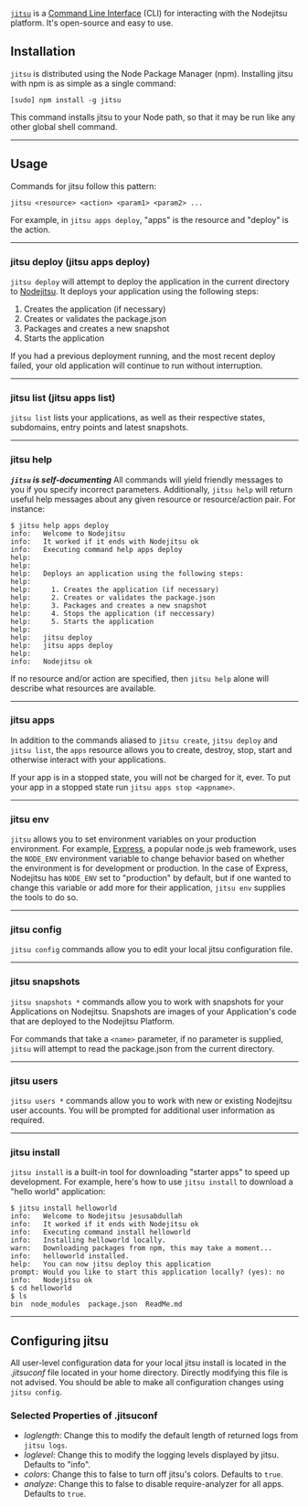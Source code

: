 [`jitsu`](http://github.com/nodejitsu/jitsu) is a [Command Line Interface](http://en.wikipedia.org/wiki/Command-line_interface) (CLI) for interacting with the Nodejitsu platform. It's open-source and easy to use.

## Installation

`jitsu` is distributed using the Node Package Manager (npm). Installing jitsu
with npm is as simple as a single command:

```
[sudo] npm install -g jitsu
```

This command installs jitsu to your Node path, so that it may be run like any
other global shell command.

---

## Usage

Commands for jitsu follow this pattern:

```
jitsu <resource> <action> <param1> <param2> ...
```

For example, in `jitsu apps deploy`, "apps" is the resource and "deploy" is the
action.

---

### jitsu deploy (jitsu apps deploy)

`jitsu deploy` will attempt to deploy the application in the current directory
to [Nodejitsu](http://nodejitsu.com). It deploys your application using the
following steps:

1. Creates the application (if necessary)
2. Creates or validates the package.json
3. Packages and creates a new snapshot
4. Starts the application

If you had a previous deployment running, and the most recent deploy failed,
your old  application will continue to run without interruption.

---

### jitsu list (jitsu apps list)

`jitsu list` lists your applications, as well as their respective states,
subdomains, entry points and latest snapshots.

---

### jitsu help <resource> <action>

**_`jitsu` is self-documenting_** All commands will yield friendly messages to
you if you specify incorrect parameters. Additionally, `jitsu help` will return
useful help messages about any given resource or resource/action pair. For
instance:

```
$ jitsu help apps deploy
info:   Welcome to Nodejitsu
info:   It worked if it ends with Nodejitsu ok
info:   Executing command help apps deploy
help:   
help:   
help:   Deploys an application using the following steps:
help:   
help:     1. Creates the application (if necessary)
help:     2. Creates or validates the package.json
help:     3. Packages and creates a new snapshot
help:     4. Stops the application (if neccessary)
help:     5. Starts the application
help:   
help:   jitsu deploy
help:   jitsu apps deploy
help:   
info:   Nodejitsu ok
```

If no resource and/or action are specified, then `jitsu help` alone will
describe what resources are available.

---

### jitsu apps <action>

In addition to the commands aliased to `jitsu create`, `jitsu deploy` and
`jitsu list`, the `apps` resource allows you to create, destroy, stop, start and
otherwise interact with your applications.

If your app is in a stopped state, you will not be charged for it, ever. To put
your app in a stopped state run `jitsu apps stop <appname>`.

---

### jitsu env <action>

`jitsu` allows you to set environment variables on your production environment.
For example, [Express](http://expressjs.com), a popular node.js web framework,
uses the `NODE_ENV` environment variable to change behavior based on whether the
environment is for development or production. In the case of Express, Nodejitsu
has `NODE_ENV` set to "production" by default, but if one wanted to change this
variable or add more for their application, `jitsu env` supplies the tools to do
so.

---

### jitsu config <action>

`jitsu config` commands allow you to edit your local jitsu configuration file.

---

### jitsu snapshots <action>

`jitsu snapshots *` commands allow you to work with snapshots for your
Applications on Nodejitsu. Snapshots are images of your Application's code that
are deployed to the Nodejitsu Platform.

For commands that take a `<name>` parameter, if no parameter is supplied,
`jitsu` will attempt to read the package.json from the current directory.

---

### jitsu users <action>

`jitsu users *` commands allow you to work with new or existing Nodejitsu user
accounts. You will be prompted for additional user information as required.

---

### jitsu install

`jitsu install` is a built-in tool for downloading "starter apps" to speed up
development. For example, here's how to use `jitsu install` to download a "hello
world" application:

```
$ jitsu install helloworld
info:   Welcome to Nodejitsu jesusabdullah
info:   It worked if it ends with Nodejitsu ok
info:   Executing command install helloworld
info:   Installing helloworld locally.
warn:   Downloading packages from npm, this may take a moment...
info:   helloworld installed.
help:   You can now jitsu deploy this application
prompt: Would you like to start this application locally? (yes): no
info:   Nodejitsu ok
$ cd helloworld
$ ls
bin  node_modules  package.json  ReadMe.md
```

---

## Configuring jitsu

All user-level configuration data for your local jitsu install is located in the
*.jitsuconf* file located in your home directory. Directly modifying this file
is not advised. You should be able to make all configuration changes using
`jitsu config`.

### Selected Properties of .jitsuconf

* *loglength*: Change this to modify the default length of returned logs from
  `jitsu logs`.
* *loglevel*: Change this to modify the logging levels displayed by jitsu.
  Defaults to "info".
* *colors*: Change this to false to turn off jitsu's colors. Defaults to `true`.
* *analyze*: Change this to false to disable require-analyzer for all apps.
  Defaults to `true`.

[meta:title]: <> (Using the jitsu CLI)
